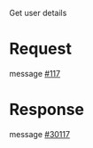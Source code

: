 Get user details

# Request
message [#117](../../proto/README.md#action_117)

# Response
message [#30117](../../proto/README.md#action_30117)